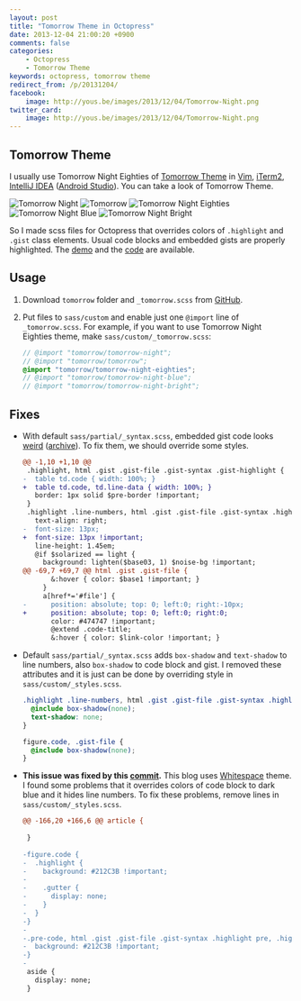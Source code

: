 ```yaml
---
layout: post
title: "Tomorrow Theme in Octopress"
date: 2013-12-04 21:00:20 +0900
comments: false
categories:
    - Octopress
    - Tomorrow Theme
keywords: octopress, tomorrow theme
redirect_from: /p/20131204/
facebook:
    image: http://yous.be/images/2013/12/04/Tomorrow-Night.png
twitter_card:
    image: http://yous.be/images/2013/12/04/Tomorrow-Night.png
---
```


## <a id="tomorrow-theme"></a>Tomorrow Theme

I usually use Tomorrow Night Eighties of [Tomorrow Theme][] in [Vim][], [iTerm2][], [IntelliJ IDEA][] ([Android Studio][]). You can take a look of Tomorrow Theme.

[Tomorrow Theme]: https://github.com/chriskempson/tomorrow-theme
[Vim]: http://www.vim.org
[iTerm2]: http://www.iterm2.com
[IntelliJ IDEA]: http://www.jetbrains.com/idea/
[Android Studio]: http://developer.android.com/sdk/installing/studio.html

![Tomorrow Night](/images/2013/12/04/Tomorrow-Night.png "Tomorrow Night")
![Tomorrow](/images/2013/12/04/Tomorrow.png "Tomorrow")
![Tomorrow Night Eighties](/images/2013/12/04/Tomorrow-Night-Eighties.png "Tomorrow Night Eighties")
![Tomorrow Night Blue](/images/2013/12/04/Tomorrow-Night-Blue.png "Tomorrow Night Blue")
![Tomorrow Night Bright](/images/2013/12/04/Tomorrow-Night-Bright.png "Tomorrow Night Bright")

So I made scss files for Octopress that overrides colors of `.highlight` and `.gist` class elements. Usual code blocks and embedded gists are properly highlighted. The [demo][Syntax Highlighting Test] and the [code][yous.github.io/sass/custom] are available.

[Syntax Highlighting Test]: /2013/12/03/syntax-highlighting-test/
[yous.github.io/sass/custom]: https://github.com/yous/yous.github.io/tree/octopress/sass/custom

<!-- more -->

## <a id="usage"></a>Usage

1. Download `tomorrow` folder and `_tomorrow.scss` from [GitHub][yous.github.io/sass/custom].
2. Put files to `sass/custom` and enable just one `@import` line of `_tomorrow.scss`. For example, if you want to use Tomorrow Night Eighties theme, make `sass/custom/_tomorrow.scss`:

   ``` scss
   // @import "tomorrow/tomorrow-night";
   // @import "tomorrow/tomorrow";
   @import "tomorrow/tomorrow-night-eighties";
   // @import "tomorrow/tomorrow-night-blue";
   // @import "tomorrow/tomorrow-night-bright";
   ```

## <a id="fixes"></a>Fixes

- With default `sass/partial/_syntax.scss`, embedded gist code looks [weird][] ([archive][weird-archive]). To fix them, we should override some styles.

  [weird]: http://devspade.com/blog/2013/08/06/fixing-gist-embeds-in-octopress/
  [weird-archive]: https://web.archive.org/web/20150812112659/http://devspade.com/blog/2013/08/06/fixing-gist-embeds-in-octopress/

  ``` diff
  @@ -1,10 +1,10 @@
   .highlight, html .gist .gist-file .gist-syntax .gist-highlight {
  -  table td.code { width: 100%; }
  +  table td.code, td.line-data { width: 100%; }
     border: 1px solid $pre-border !important;
   }
   .highlight .line-numbers, html .gist .gist-file .gist-syntax .highlight .line_numbers {
     text-align: right;
  -  font-size: 13px;
  +  font-size: 13px !important;
     line-height: 1.45em;
     @if $solarized == light {
       background: lighten($base03, 1) $noise-bg !important;
  @@ -69,7 +69,7 @@ html .gist .gist-file {
         &:hover { color: $base1 !important; }
       }
       a[href*='#file'] {
  -      position: absolute; top: 0; left:0; right:-10px;
  +      position: absolute; top: 0; left:0; right:0;
         color: #474747 !important;
         @extend .code-title;
         &:hover { color: $link-color !important; }
  ```

- Default `sass/partial/_syntax.scss` adds `box-shadow` and `text-shadow` to line numbers, also `box-shadow` to code block and gist. I removed these attributes and it is just can be done by overriding style in `sass/custom/_styles.scss`.

  ``` scss
  .highlight .line-numbers, html .gist .gist-file .gist-syntax .highlight .line_numbers {
    @include box-shadow(none);
    text-shadow: none;
  }

  figure.code, .gist-file {
    @include box-shadow(none);
  }
  ```

- **This issue was fixed by this [commit][].** This blog uses [Whitespace][] theme. I found some problems that it overrides colors of code block to dark blue and it hides line numbers. To fix these problems, remove lines in `sass/custom/_styles.scss`.

  [commit]: https://github.com/lucaslew/whitespace/commit/b047f268c804808fb8e2d6a17cbfe8669b9da6b4
  [Whitespace]: https://github.com/lucaslew/whitespace

  ``` diff
  @@ -166,20 +166,6 @@ article {
     
   }
   
  -figure.code {
  -  .highlight {
  -    background: #212C3B !important;
  -
  -    .gutter {
  -      display: none;
  -    }
  -  }
  -}
  -
  -.pre-code, html .gist .gist-file .gist-syntax .highlight pre, .highlight code {
  -  background: #212C3B !important;
  -}
  -
   aside {
     display: none;
   }
  ```
